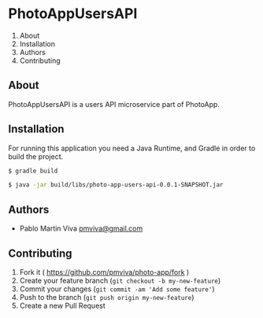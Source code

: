 # PhotoAppUsersAPI

1. About
2. Installation
3. Authors
4. Contributing

## About

PhotoAppUsersAPI is a users API microservice part of PhotoApp. 

## Installation

For running this application you need a Java Runtime, and Gradle in order to build the project.

```bash
$ gradle build
```

```bash
$ java -jar build/libs/photo-app-users-api-0.0.1-SNAPSHOT.jar 
```

## Authors

* Pablo Martin Viva [pmviva@gmail.com](mailto:pmviva@gmail.com)

## Contributing

1. Fork it ( https://github.com/pmviva/photo-app/fork )
2. Create your feature branch (`git checkout -b my-new-feature`)
3. Commit your changes (`git commit -am 'Add some feature'`)
4. Push to the branch (`git push origin my-new-feature`)
5. Create a new Pull Request
